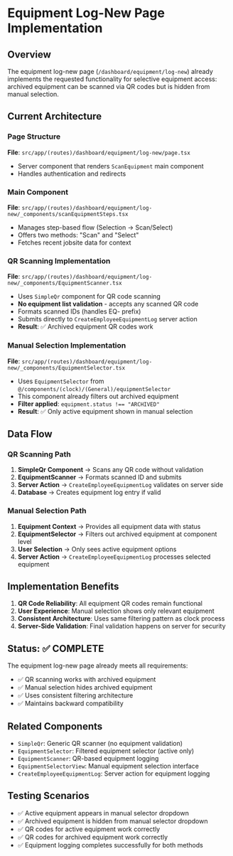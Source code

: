 # Equipment Log-New Page Implementation

## Overview

The equipment log-new page (`/dashboard/equipment/log-new`) already implements the requested functionality for selective equipment access: archived equipment can be scanned via QR codes but is hidden from manual selection.

## Current Architecture

### Page Structure

**File**: `src/app/(routes)/dashboard/equipment/log-new/page.tsx`

- Server component that renders `ScanEquipment` main component
- Handles authentication and redirects

### Main Component

**File**: `src/app/(routes)/dashboard/equipment/log-new/_components/scanEquipmentSteps.tsx`

- Manages step-based flow (Selection → Scan/Select)
- Offers two methods: "Scan" and "Select"
- Fetches recent jobsite data for context

### QR Scanning Implementation

**File**: `src/app/(routes)/dashboard/equipment/log-new/_components/EquipmentScanner.tsx`

- Uses `SimpleQr` component for QR code scanning
- **No equipment list validation** - accepts any scanned QR code
- Formats scanned IDs (handles EQ- prefix)
- Submits directly to `CreateEmployeeEquipmentLog` server action
- **Result**: ✅ Archived equipment QR codes work

### Manual Selection Implementation

**File**: `src/app/(routes)/dashboard/equipment/log-new/_components/EquipmentSelector.tsx`

- Uses `EquipmentSelector` from `@/components/(clock)/(General)/equipmentSelector`
- This component already filters out archived equipment
- **Filter applied**: `equipment.status !== "ARCHIVED"`
- **Result**: ✅ Only active equipment shown in manual selection

## Data Flow

### QR Scanning Path

1. **SimpleQr Component** → Scans any QR code without validation
2. **EquipmentScanner** → Formats scanned ID and submits
3. **Server Action** → `CreateEmployeeEquipmentLog` validates on server side
4. **Database** → Creates equipment log entry if valid

### Manual Selection Path

1. **Equipment Context** → Provides all equipment data with status
2. **EquipmentSelector** → Filters out archived equipment at component level
3. **User Selection** → Only sees active equipment options
4. **Server Action** → `CreateEmployeeEquipmentLog` processes selected equipment

## Implementation Benefits

1. **QR Code Reliability**: All equipment QR codes remain functional
2. **User Experience**: Manual selection shows only relevant equipment
3. **Consistent Architecture**: Uses same filtering pattern as clock process
4. **Server-Side Validation**: Final validation happens on server for security

## Status: ✅ COMPLETE

The equipment log-new page already meets all requirements:

- ✅ QR scanning works with archived equipment
- ✅ Manual selection hides archived equipment
- ✅ Uses consistent filtering architecture
- ✅ Maintains backward compatibility

## Related Components

- `SimpleQr`: Generic QR scanner (no equipment validation)
- `EquipmentSelector`: Filtered equipment selector (active only)
- `EquipmentScanner`: QR-based equipment logging
- `EquipmentSelectorView`: Manual equipment selection interface
- `CreateEmployeeEquipmentLog`: Server action for equipment logging

## Testing Scenarios

- ✅ Active equipment appears in manual selector dropdown
- ✅ Archived equipment is hidden from manual selector dropdown
- ✅ QR codes for active equipment work correctly
- ✅ QR codes for archived equipment work correctly
- ✅ Equipment logging completes successfully for both methods
